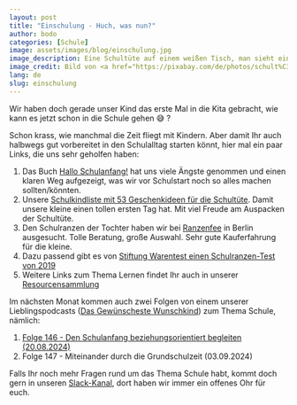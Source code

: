 ```yaml
---
layout: post
title: "Einschulung - Huch, was nun?"
author: bodo
categories: [Schule]
image: assets/images/blog/einschulung.jpg
image_description: Eine Schultüte auf einem weißen Tisch, man sieht eine Packung Smarties. Neben der Schultüte liegen Stifte und farbiges Papier.
image_credit: Bild von <a href="https://pixabay.com/de/photos/schult%C3%BCte-zuckert%C3%BCte-schulanfang-1499049/">anncapictures</a> unter der CC0-Lizenz
lang: de
slug: einschulung
---
```


Wir haben doch gerade unser Kind das erste Mal in die Kita gebracht, wie kann
es jetzt schon in die Schule gehen 😅 ?

Schon krass, wie manchmal die Zeit fliegt mit Kindern. Aber damit Ihr auch
halbwegs gut vorbereitet in den Schulalltag starten könnt, hier mal ein paar
Links, die uns sehr geholfen haben:

1. Das Buch [Hallo
   Schulanfang!](https://www.genialokal.de/Produkt/Saskia-Niechzial/Hallo-Schulanfang_lid_49176235.html)
   hat uns viele Ängste genommen und einen klaren Weg aufgezeigt, was wir vor
   Schulstart noch so alles machen sollten/könnten.
1. Unsere [Schulkindliste mit 53 Geschenkideen für die
   Schultüte](https://wishlephant.com/wishlists/b65082f9-8e86-475e-936d-9edd02b74e7a).
   Damit unsere kleine einen tollen ersten Tag hat. Mit viel Freude am Auspacken
   der Schultüte.
1. Den Schulranzen der Tochter haben wir bei
   [Ranzenfee](https://ranzenfee-koffertroll.de/) in Berlin ausgesucht. Tolle
   Beratung, große Auswahl. Sehr gute Kauferfahrung für die kleine.
1. Dazu passend gibt es von [Stiftung Warentest einen Schulranzen-Test von
   2019](https://www.test.de/Schulranzen-im-Test-1765493-0/)
1. Weitere Links zum Thema Lernen findet Ihr auch in unserer
   [Resourcensammlung](/resourcen/learning)

Im nächsten Monat kommen auch zwei Folgen von einem unserer Lieblingspodcasts
([Das Gewünscheste Wunschkind](https://www.gewuenschtestes-wunschkind.de/)) zum
Thema Schule, nämlich:

1. [Folge 146 - Den Schulanfang beziehungsorientiert begleiten
   (20.08.2024)](https://www.gewuenschtestes-wunschkind.de/2024/08/hallo-schulanfang-podcast-mir-saskia.html)
1. Folge 147 - Miteinander durch die Grundschulzeit (03.09.2024)

Falls Ihr noch mehr Fragen rund um das Thema Schule habt, kommt doch gern in
unseren
[Slack-Kanal](https://join.slack.com/t/dadaberlin/shared_invite/zt-1skuexk5x-OUzSHVwxWWayPUHYjNfiAA),
dort haben wir immer ein offenes Ohr für euch.
